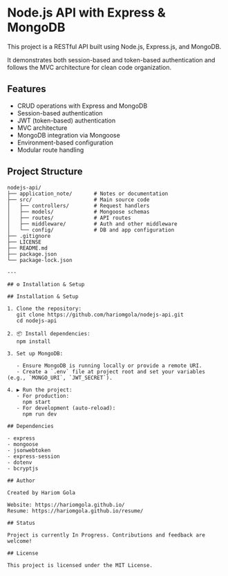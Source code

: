 # Node.js API with Express & MongoDB

This project is a RESTful API built using Node.js, Express.js, and MongoDB.

It demonstrates both session-based and token-based authentication and follows the MVC architecture for clean code organization.

## Features

- CRUD operations with Express and MongoDB
- Session-based authentication
- JWT (token-based) authentication
- MVC architecture
- MongoDB integration via Mongoose
- Environment-based configuration
- Modular route handling

## Project Structure

```text
nodejs-api/
├── application_note/       # Notes or documentation
├── src/                    # Main source code
│   ├── controllers/        # Request handlers
│   ├── models/             # Mongoose schemas
│   ├── routes/             # API routes
│   ├── middleware/         # Auth and other middleware
│   └── config/             # DB and app configuration
├── .gitignore
├── LICENSE
├── README.md
├── package.json
└── package-lock.json

---

## ⚙️ Installation & Setup

## Installation & Setup

1. Clone the repository:
   git clone https://github.com/hariomgola/nodejs-api.git
   cd nodejs-api

2. 📦 Install dependencies:  
   npm install

3. Set up MongoDB:

   - Ensure MongoDB is running locally or provide a remote URI.
   - Create a `.env` file at project root and set your variables (e.g., `MONGO_URI`, `JWT_SECRET`).

4. ▶️ Run the project:
   - For production:  
     npm start
   - For development (auto-reload):  
     npm run dev

## Dependencies

- express
- mongoose
- jsonwebtoken
- express-session
- dotenv
- bcryptjs

## Author

Created by Hariom Gola

Website: https://hariomgola.github.io/  
Resume: https://hariomgola.github.io/resume/

## Status

Project is currently In Progress. Contributions and feedback are welcome!

## License

This project is licensed under the MIT License.
